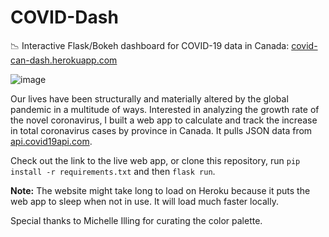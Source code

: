 # COVID-Dash
📉 Interactive Flask/Bokeh dashboard for COVID-19 data in Canada: [covid-can-dash.herokuapp.com](http://covid-can-dash.herokuapp.com/)

![image](https://user-images.githubusercontent.com/4008778/84304791-e994f780-ab0d-11ea-87f2-4080d0f1be76.PNG)

Our lives have been structurally and materially altered by the global pandemic in a multitude of ways. Interested in analyzing the growth rate of the novel coronavirus, I built a web app to calculate and track the increase in total coronavirus cases by province in Canada. It pulls JSON data from [api.covid19api.com](https://api.covid19api.com/).

Check out the link to the live web app, or clone this repository, run `pip install -r requirements.txt` and then `flask run`.

**Note:** The website might take long to load on Heroku because it puts the web app to sleep when not in use. It will load much faster locally.


Special thanks to Michelle Illing for curating the color palette.


